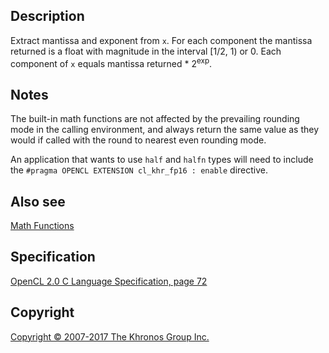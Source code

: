 
## Description

Extract mantissa and exponent from `x`. For each component the mantissa
returned is a float with magnitude in the interval \[1/2, 1) or 0. Each
component of `x` equals mantissa returned \* 2<sup>exp</sup>.

## Notes

The built-in math functions are not affected by the prevailing rounding
mode in the calling environment, and always return the same value as
they would if called with the round to nearest even rounding mode.

An application that wants to use `half` and `halfn` types will need to
include the `#pragma OPENCL EXTENSION cl_khr_fp16 : enable` directive.

## Also see

[Math Functions](mathFunctions.html)

## Specification

[OpenCL 2.0 C Language Specification, page
72](https://www.khronos.org/registry/cl/specs/opencl-2.0-openclc.pdf#page=72)

## Copyright

[Copyright © 2007-2017 The Khronos Group Inc.](copyright.html)
